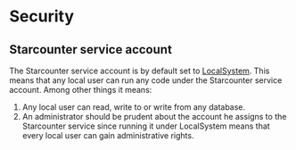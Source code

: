 # Security

## Starcounter service account

The Starcounter service account is by default set to [LocalSystem](https://msdn.microsoft.com/en-us/library/windows/desktop/ms684190%28v=vs.85%29.aspx). This means that any local user can run any code under the Starcounter service account. Among other things it means:

1. Any local user can read, write to or write from any database.
2. An administrator should be prudent about the account he assigns to the Starcounter service since running it under LocalSystem means that every local user can gain administrative rights.



